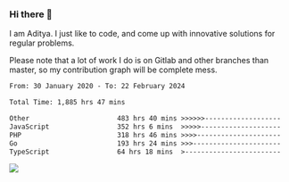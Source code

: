 ### Hi there 👋

I am Aditya. I just like to code, and come up with innovative solutions for regular problems.

Please note that a lot of work I do is on Gitlab and other branches than master, so my contribution graph will be complete mess.

<!--START_SECTION:waka-->

```txt
From: 30 January 2020 - To: 22 February 2024

Total Time: 1,885 hrs 47 mins

Other                      483 hrs 40 mins >>>>>>-------------------   25.65 %
JavaScript                 352 hrs 6 mins  >>>>>--------------------   18.67 %
PHP                        318 hrs 46 mins >>>>---------------------   16.90 %
Go                         193 hrs 24 mins >>>----------------------   10.26 %
TypeScript                 64 hrs 18 mins  >------------------------   03.41 %
```

<!--END_SECTION:waka-->

![](https://komarev.com/ghpvc/?username=BrainBuzzer)
